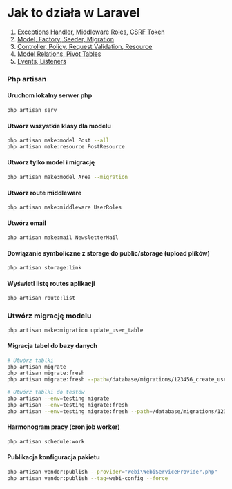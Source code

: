 # Jak to działa w Laravel

1. <a href="https://github.com/breakermind/how/tree/main/p1"> Exceptions Handler, Middleware Roles, CSRF Token </a>
2. <a href="https://github.com/breakermind/how/tree/main/p2"> Model, Factory, Seeder, Migration </a>
3. <a href="https://github.com/breakermind/how/tree/main/p3"> Controller, Policy, Request Validation, Resource </a>
4. <a href="https://github.com/breakermind/how/tree/main/p4"> Model Relations, Pivot Tables </a>
5. <a href="https://github.com/breakermind/how/tree/main/p5"> Events, Listeners </a>


### Php artisan

#### Uruchom lokalny serwer php
```sh
php artisan serv
```

#### Utwórz wszystkie klasy dla modelu
```sh
php artisan make:model Post --all
php artisan make:resource PostResource
```

#### Utwórz tylko model i migrację
```sh
php artisan make:model Area --migration
```

#### Utwórz route middleware
```sh
php artisan make:middleware UserRoles
```

#### Utwórz email
```sh
php artisan make:mail NewsletterMail
```

#### Dowiązanie symboliczne z storage do public/storage (upload plików)
```sh
php artisan storage:link
```

#### Wyświetl listę routes aplikacji
```sh
php artisan route:list
```

### Utwórz migrację modelu
```sh
php artisan make:migration update_user_table
```

#### Migracja tabel do bazy danych
```sh
# Utwórz tablki
php artisan migrate
php artisan migrate:fresh
php artisan migrate:fresh --path=/database/migrations/123456_create_user_table.php --force

# Utwórz tablki do testów
php artisan --env=testing migrate
php artisan --env=testing migrate:fresh
php artisan --env=testing migrate:fresh --path=/database/migrations/123456_create_user_table.php --force
```

#### Harmonogram pracy (cron job worker)
```sh
php artisan schedule:work
```

#### Publikacja konfiguracja pakietu
```sh
php artisan vendor:publish --provider="Webi\WebiServiceProvider.php"
php artisan vendor:publish --tag=webi-config --force
```
